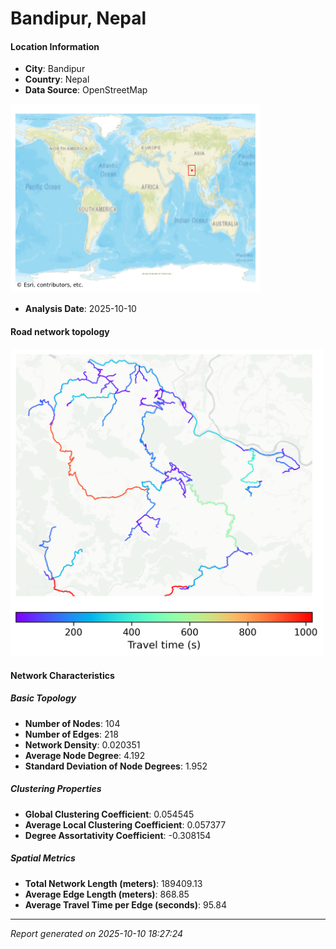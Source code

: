 # Bandipur, Nepal

#### Location Information

- **City**: Bandipur
- **Country**: Nepal
- **Data Source**: OpenStreetMap
<img src="Bandipur_location.png" alt="Bandipur Location Map" width="400" />

- **Analysis Date**: 2025-10-10

#### Road network topology

<img src="Bandipur_network_map.png" alt="Bandipur Road Network Map" width="500"/>

#### Network Characteristics

##### Basic Topology

- **Number of Nodes**: 104
- **Number of Edges**: 218
- **Network Density**: 0.020351
- **Average Node Degree**: 4.192
- **Standard Deviation of Node Degrees**: 1.952

##### Clustering Properties

- **Global Clustering Coefficient**: 0.054545
- **Average Local Clustering Coefficient**: 0.057377
- **Degree Assortativity Coefficient**: -0.308154

##### Spatial Metrics

- **Total Network Length (meters)**: 189409.13
- **Average Edge Length (meters)**: 868.85
- **Average Travel Time per Edge (seconds)**: 95.84

---
*Report generated on 2025-10-10 18:27:24*
